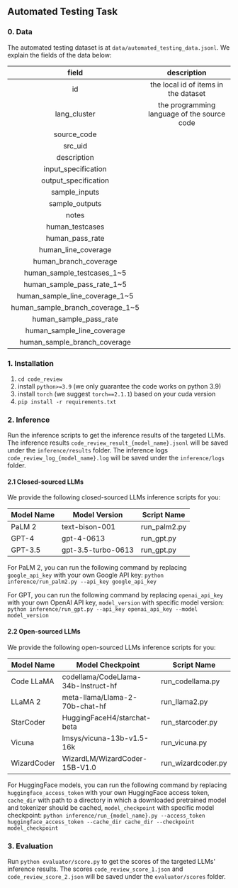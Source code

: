 ## Automated Testing Task

### 0. Data

The automated testing dataset is at `data/automated_testing_data.jsonl`. We explain the fields of the data below:


|              field              |                 description                 |
| :------------------------------: | :-----------------------------------------: |
|                id                |    the local id of items in the dataset    |
|           lang_cluster           | the programming language of the source code |
|           source_code           |                                            |
|             src_uid             |                                            |
|           description           |                                            |
|       input_specification       |                                            |
|       output_specification       |                                            |
|          sample_inputs          |                                            |
|          sample_outputs          |                                            |
|              notes              |                                            |
|         human_testcases         |                                            |
|         human_pass_rate         |                                            |
|       human_line_coverage       |                                            |
|      human_branch_coverage      |                                            |
|    human_sample_testcases_1~5    |                                            |
|    human_sample_pass_rate_1~5    |                                            |
|  human_sample_line_coverage_1~5  |                                            |
| human_sample_branch_coverage_1~5 |                                            |
|      human_sample_pass_rate      |                                            |
|    human_sample_line_coverage    |                                            |
|   human_sample_branch_coverage   |                                            |

### 1. Installation

1. `cd code_review`
2. install `python>=3.9` (we only guarantee the code works on python 3.9)
3. install `torch` (we suggest `torch==2.1.1`) based on your cuda version
4. `pip install -r requirements.txt`

### 2. Inference

Run the inference scripts to get the inference results of the targeted LLMs. The inference results `code_review_result_{model_name}.jsonl` will be saved under the `inference/results` folder. The inference logs `code_review_log_{model_name}.log` will be saved under the `inference/logs` folder.

#### 2.1 Closed-sourced LLMs

We provide the following closed-sourced LLMs inference scripts for you:


| Model Name | Model Version      | Script Name  |
| ---------- | ------------------ | ------------ |
| PaLM 2     | text-bison-001     | run_palm2.py |
| GPT-4      | gpt-4-0613         | run_gpt.py   |
| GPT-3.5    | gpt-3.5-turbo-0613 | run_gpt.py   |

For PaLM 2, you can run the following command by replacing `google_api_key` with your own Google API key: `python inference/run_palm2.py --api_key google_api_key`

For GPT, you can run the following command by replacing `openai_api_key` with your own OpenAI API key, `model_version` with specific model version: `python inference/run_gpt.py --api_key openai_api_key --model model_version`

#### 2.2 Open-sourced LLMs

We provide the following open-sourced LLMs inference scripts for you:


| Model Name  | Model Checkpoint                    | Script Name        |
| ----------- | ----------------------------------- | ------------------ |
| Code LLaMA  | codellama/CodeLlama-34b-Instruct-hf | run_codellama.py   |
| LLaMA 2     | meta-llama/Llama-2-70b-chat-hf      | run_llama2.py      |
| StarCoder   | HuggingFaceH4/starchat-beta         | run_starcoder.py   |
| Vicuna      | lmsys/vicuna-13b-v1.5-16k           | run_vicuna.py      |
| WizardCoder | WizardLM/WizardCoder-15B-V1.0       | run_wizardcoder.py |

For HuggingFace models, you can run the following command by replacing `huggingface_access_token` with your own HuggingFace access token, `cache_dir` with path to a directory in which a downloaded pretrained model and tokenizer should be cached, `model_checkpoint` with specific model checkpoint: `python inference/run_{model_name}.py --access_token huggingface_access_token --cache_dir cache_dir --checkpoint model_checkpoint`

### 3. Evaluation

Run `python evaluator/score.py` to get the scores of the targeted LLMs' inference results. The scores `code_review_score_1.json` and `code_review_score_2.json` will be saved under the `evaluator/scores` folder.
